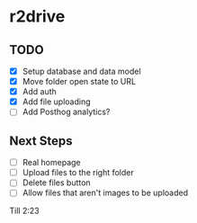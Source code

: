 # r2drive

## TODO

- [x] Setup database and data model
- [x] Move folder open state to URL
- [x] Add auth
- [x] Add file uploading
- [ ] Add Posthog analytics?

## Next Steps

- [ ] Real homepage
- [ ] Upload files to the right folder
- [ ] Delete files button
- [ ] Allow files that aren't images to be uploaded 

Till 2:23